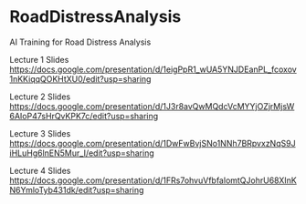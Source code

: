 # RoadDistressAnalysis
AI Training for Road Distress Analysis

Lecture 1 Slides
https://docs.google.com/presentation/d/1eigPpR1_wUA5YNJDEanPL_fcoxov1nKKiqqQOKHtXU0/edit?usp=sharing

Lecture 2 Slides
https://docs.google.com/presentation/d/1J3r8avQwMQdcVcMYYjOZjrMjsW6AIoP47sHrQvKPK7c/edit?usp=sharing

Lecture 3 Slides
https://docs.google.com/presentation/d/1DwFwBvjSNo1NNh7BRpvxzNqS9JiHLuHg6lnEN5Mur_I/edit?usp=sharing

Lecture 4 Slides
https://docs.google.com/presentation/d/1FRs7ohvuVfbfalomtQJohrU68XInKN6YmloTyb431dk/edit?usp=sharing
